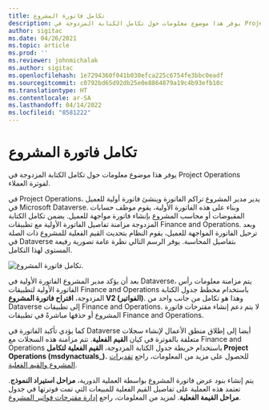 ```yaml
---
title: تكامل فاتورة المشروع
description: يوفر هذا موضوع معلومات حول تكامل الكتابة المزدوجة في Project Operations لفوترة العملاء.
author: sigitac
ms.date: 04/26/2021
ms.topic: article
ms.prod: ''
ms.reviewer: johnmichalak
ms.author: sigitac
ms.openlocfilehash: 1e7294360f041b030efca225c6754fe3bbc0eadf
ms.sourcegitcommit: c0792bd65d92db25e0e8864879a19c4b93efb10c
ms.translationtype: HT
ms.contentlocale: ar-SA
ms.lasthandoff: 04/14/2022
ms.locfileid: "8581222"
---
```

# <a name="project-invoice-integration"></a>تكامل فاتورة المشروع

يوفر هذا موضوع معلومات حول تكامل الكتابة المزدوجة في Project Operations لفوترة العملاء.

في Project Operations، يدير مدير المشروع تراكم الفاتورة وينشئ فاتورة أولية للعميل في Microsoft Dataverse. وبناء على هذه الفاتورة الأولية، يقوم موظف حسابات المقبوضات أو محاسب المشروع بإنشاء فاتورة مواجهة للعميل. يضمن تكامل الكتابة المزدوجة مزامنة تفاصيل الفاتورة الأولية مع تطبيقات Finance and Operations. وبعد ترحيل الفاتورة المواجهة للعميل، يقوم النظام بتحديث القيم الفعلية للمشروع ذات الصلة في Dataverse بتفاصيل المحاسبة. يوفر الرسم التالي نظرة عامة تصورية رفيعة المستوى لهذا التكامل.

   ![تكامل فاتورة المشروع.](./media/DW5Invoicing.png)

بعد أن يؤكد مدير المشروع الفاتورة الأولية في Dataverse، يتم مزامنة معلومات رأس الفاتورة الأولية لتطبيقات Finance and Operations باستخدام مخطط جدول الكتابة المزدوجة، **اقتراح فاتورة المشروع V2 (الفواتير)**. وهذا هو تكامل من جانب واحد من Dataverse إلى تطبيقات Finance and Operations. لا يتم دعم إنشاء مقترحات فاتورة المشروع أو حذفها مباشرةً في تطبيقات Finance and Operations.

كما يؤدي تأكيد الفاتورة في Dataverse أيضا إلى إطلاق منطق الأعمال لإنشاء سجلات متعلقة بالفوترة في كيان **القيم الفعلية**. تتم مزامنة هذه السجلات مع Finance and Operations باستخدام خريطة جدول الكتابة المزدوجة، **القيم الفعلية لتكامل Project Operations ‏(msdynactuals\_).** للحصول على مزيد من المعلومات، راجع [تقديرات المشروع والقيم الفعلية](resource-dual-write-estimates-actuals.md). 

يتم إنشاء بنود عرض فاتورة المشروع بواسطة العملية الدورية، **مراحل استيراد النموذج**. تعتمد هذه العملية على تفاصيل القيم الفعلية للمبيعات التي تمت فوترتها في جدول **مراحل القيمة الفعلية**. لمزيد من المعلومات، راجع [إدارة مقترحات فواتير المشروع](../invoicing/format-update-project-invoice-proposals.md#create-project-invoice-proposals). 
